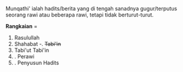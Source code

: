 Munqathi' ialah hadits/berita yang di tengah sanadnya gugur/terputus seorang rawi atau beberapa rawi, tetapi tidak berturut-turut.

**Rangkaian** =

1. Rasulullah
2. Shahabat
   -. ~~Tabi'in~~
3. Tabi'ut Tabi'in
4. . Perawi
5. . Penyusun Hadits
